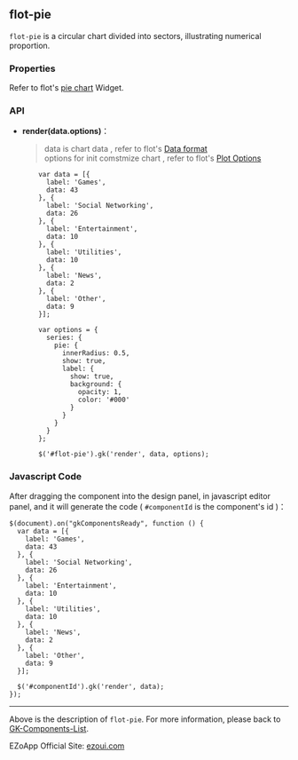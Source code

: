 ## flot-pie
`flot-pie` is a circular chart divided into sectors, illustrating numerical proportion. 

### Properties
Refer to flot's [pie chart](http://www.flotcharts.org/flot/examples/series-pie/index.html) Widget.

### API

- **render(data.options)**：  
  	> data is chart data , refer to flot's [Data format](https://github.com/flot/flot/blob/master/API.md#data-format)  
    > options for init comstmize chart ,  refer to flot's [Plot Options](https://github.com/flot/flot/blob/master/API.md#plot-options)
            
          var data = [{
            label: 'Games',
            data: 43
          }, {
            label: 'Social Networking',
            data: 26
          }, {
            label: 'Entertainment',
            data: 10
          }, {
            label: 'Utilities',
            data: 10
          }, {
            label: 'News',
            data: 2
          }, {
            label: 'Other',
            data: 9
          }];
        
          var options = {
            series: {
              pie: {
                innerRadius: 0.5,
                show: true,
                label: {
                  show: true,
                  background: {
                    opacity: 1,
                    color: '#000'
                  }
                }
              }
            }
          };
        
          $('#flot-pie').gk('render', data, options);


### Javascript Code
After dragging the component into the design panel, in javascript editor panel, and it will generate the code ( `#componentId` is the component's id )：

	$(document).on("gkComponentsReady", function () {
	  var data = [{
	    label: 'Games',
	    data: 43
	  }, {
	    label: 'Social Networking',
	    data: 26
	  }, {
	    label: 'Entertainment',
	    data: 10
	  }, {
	    label: 'Utilities',
	    data: 10
	  }, {
	    label: 'News',
	    data: 2
	  }, {
	    label: 'Other',
	    data: 9
	  }];
	
	  $('#componentId').gk('render', data);
	});


----------
Above is the description of `flot-pie`. For more information, please back to [GK-Components-List](https://github.com/ezoapp/Learn-GK-Components).

EZoApp Official Site: [ezoui.com](http://ezoui.com/)




